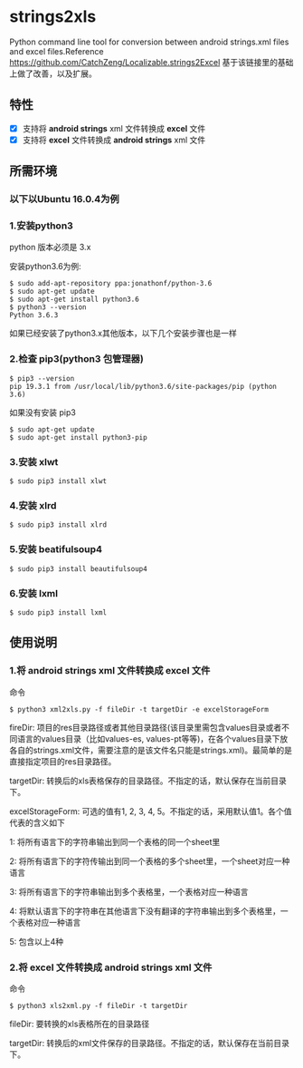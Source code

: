 # strings2xls
Python command line tool for conversion between android strings.xml files and excel files.Reference https://github.com/CatchZeng/Localizable.strings2Excel 基于该链接里的基础上做了改善，以及扩展。


## 特性

- [x] 支持将 **android strings** xml 文件转换成 **excel** 文件
- [x] 支持将 **excel** 文件转换成 **android strings** xml 文件

## 所需环境

### 以下以Ubuntu 16.0.4为例

### 1.安装python3

python 版本必须是 3.x

安装python3.6为例:
```
$ sudo add-apt-repository ppa:jonathonf/python-3.6
$ sudo apt-get update
$ sudo apt-get install python3.6
$ python3 --version
Python 3.6.3
```
如果已经安装了python3.x其他版本，以下几个安装步骤也是一样

### 2.检查 pip3(python3 包管理器)

```
$ pip3 --version
pip 19.3.1 from /usr/local/lib/python3.6/site-packages/pip (python 3.6)
```

如果没有安装 pip3

```
$ sudo apt-get update
$ sudo apt-get install python3-pip
```

### 3.安装 xlwt

```
$ sudo pip3 install xlwt
```

### 4.安装 xlrd

```
$ sudo pip3 install xlrd
```

### 5.安装 beatifulsoup4

```
$ sudo pip3 install beautifulsoup4
```
### 6.安装 lxml

```
$ sudo pip3 install lxml
```

## 使用说明
### 1.将 **android strings** xml 文件转换成 **excel** 文件

命令
```
$ python3 xml2xls.py -f fileDir -t targetDir -e excelStorageForm
```
fireDir: 项目的res目录路径或者其他目录路径(该目录里需包含values目录或者不同语言的values目录（比如values-es, values-pt等等)，在各个values目录下放各自的strings.xml文件，需要注意的是该文件名只能是strings.xml)。最简单的是直接指定项目的res目录路径。

targetDir: 转换后的xls表格保存的目录路径。不指定的话，默认保存在当前目录下。

excelStorageForm: 可选的值有1, 2, 3, 4, 5。不指定的话，采用默认值1。各个值代表的含义如下

1: 将所有语言下的字符串输出到同一个表格的同一个sheet里

2: 将所有语言下的字符传输出到同一个表格的多个sheet里，一个sheet对应一种语言

3: 将所有语言下的字符串输出到多个表格里，一个表格对应一种语言

4: 将默认语言下的字符串在其他语言下没有翻译的字符串输出到多个表格里，一个表格对应一种语言

5: 包含以上4种


### 2.将 **excel** 文件转换成 **android strings** xml 文件

命令
```
$ python3 xls2xml.py -f fileDir -t targetDir
```
fileDir: 要转换的xls表格所在的目录路径

targetDir: 转换后的xml文件保存的目录路径。不指定的话，默认保存在当前目录下。

